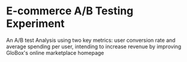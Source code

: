 # E-commerce A/B Testing Experiment

An A/B test Analysis using two key metrics: user conversion rate and average spending per user, intending to increase revenue by improving GloBox's online marketplace homepage

